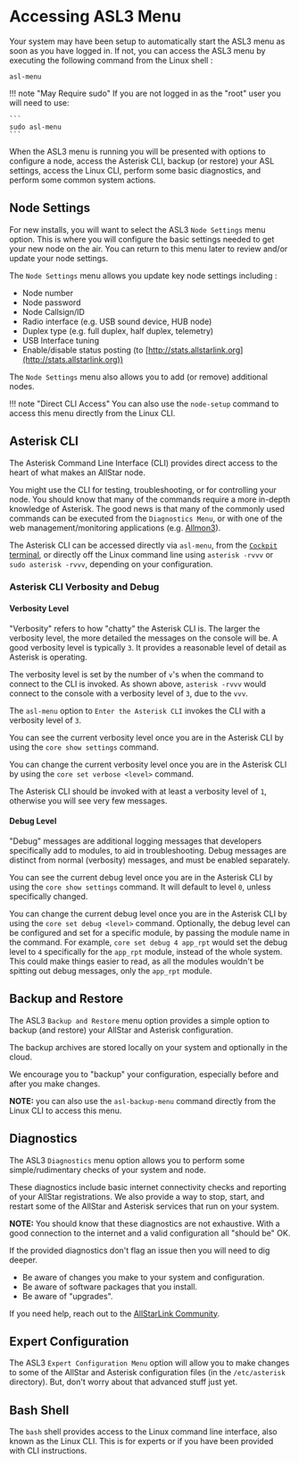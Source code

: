 # Accessing ASL3 Menu
Your system may have been setup to automatically start the ASL3 menu as soon as you have logged in. If not, you can access the ASL3 menu by executing the following command from the Linux shell :

```
asl-menu
```

!!! note "May Require sudo"
    If you are not logged in as the "root" user you will need to use:

    ```
    sudo asl-menu
    ```

When the ASL3 menu is running you will be presented with options to configure a node, access the Asterisk CLI, backup (or restore) your ASL settings, access the Linux CLI, perform some basic diagnostics, and perform some common system actions.

## Node Settings
For new installs, you will want to select the ASL3 `Node Settings` menu option. This is where you will configure the basic settings needed to get your new node on the air. You can return to this menu later to review and/or update your node settings.

The `Node Settings` menu allows you update key node settings including :

* Node number
* Node password
* Node Callsign/ID
* Radio interface (e.g. USB sound device, HUB node)
* Duplex type (e.g. full duplex, half duplex, telemetry)
* USB Interface tuning
* Enable/disable status posting (to [http://stats.allstarlink.org](http://stats.allstarlink.org))

The `Node Settings` menu also allows you to add (or remove) additional nodes.

!!! note "Direct CLI Access"
    You can also use the `node-setup` command to access this menu directly from the Linux CLI.

## Asterisk CLI
The Asterisk Command Line Interface (CLI) provides direct access to the heart of what makes an AllStar node.

You might use the CLI for testing, troubleshooting, or for controlling your node. You should know that many of the commands require a more in-depth knowledge of Asterisk. The good news is that many of the commonly used commands can be executed from the `Diagnostics Menu`, or with one of the web management/monitoring applications (e.g. [Allmon3](../allmon3/index.md)).

The Asterisk CLI can be accessed directly via `asl-menu`, from the [`Cockpit` terminal](../pi/cockpit-console.md), or directly off the Linux command line using `asterisk -rvvv` or `sudo asterisk -rvvv`, depending on your configuration.

### Asterisk CLI Verbosity and Debug

#### Verbosity Level
"Verbosity" refers to how "chatty" the Asterisk CLI is. The larger the verbosity level, the more detailed the messages on the console will be. A good verbosity level is typically `3`. It provides a reasonable level of detail as Asterisk is operating.

The verbosity level is set by the number of `v`'s when the command to connect to the CLI is invoked. As shown above, `asterisk -rvvv` would connect to the console with a verbosity level of `3`, due to the `vvv`.

The `asl-menu` option to `Enter the Asterisk CLI` invokes the CLI with a verbosity level of `3`.

You can see the current verbosity level once you are in the Asterisk CLI by using the `core show settings` command.

You can change the current verbosity level once you are in the Asterisk CLI by using the `core set verbose <level>` command.

The Asterisk CLI should be invoked with at least a verbosity level of `1`, otherwise you will see very few messages.

#### Debug Level

"Debug" messages are additional logging messages that developers specifically add to modules, to aid in troubleshooting. Debug messages are distinct from normal (verbosity) messages, and must be enabled separately. 

You can see the current debug level once you are in the Asterisk CLI by using the `core show settings` command. It will default to level `0`, unless specifically changed.

You can change the current debug level once you are in the Asterisk CLI by using the `core set debug <level>` command. Optionally, the debug level can be configured and set for a specific module, by passing the module name in the command. For example, `core set debug 4 app_rpt` would set the debug level to `4` specifically for the `app_rpt` module, instead of the whole system. This could make things easier to read, as all the modules wouldn't be spitting out debug messages, only the `app_rpt` module.

## Backup and Restore
The ASL3 `Backup and Restore` menu option provides a simple option to backup (and restore) your AllStar and Asterisk configuration.

The backup archives are stored locally on your system and optionally in the cloud.

We encourage you to "backup" your configuration, especially before and after you make changes.

**NOTE:** you can also use the `asl-backup-menu` command directly from the Linux CLI to access this menu.

## Diagnostics
The ASL3 `Diagnostics` menu option allows you to perform some simple/rudimentary checks of your system and node.

These diagnostics include basic internet connectivity checks and reporting of your AllStar registrations. We also provide a way to stop, start, and restart some of the AllStar and Asterisk services that run on your system.

**NOTE:** You should know that these diagnostics are not exhaustive. With a good connection to the internet and a valid configuration all "should be" OK.

If the provided diagnostics don't flag an issue then you will need to dig deeper.

* Be aware of changes you make to your system and configuration.
* Be aware of software packages that you install.
* Be aware of "upgrades".

If you need help, reach out to the [AllStarLink Community](https://community.allstarlink.org/).

## Expert Configuration
The ASL3 `Expert Configuration Menu` option will allow you to make changes to some of the AllStar and Asterisk configuration files (in the `/etc/asterisk` directory). But, don't worry about that advanced stuff just yet.

## Bash Shell
The `bash` shell provides access to the Linux command line interface, also known as the Linux CLI. This is for experts or if you have been provided with CLI instructions.
